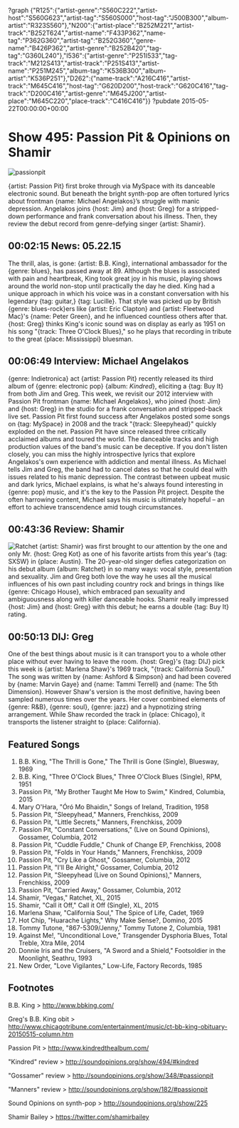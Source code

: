 ?graph {"R125":{"artist-genre":"S560C222","artist-host":"S560G623","artist-tag":"S560S000","host-tag":"J500B300","album-artist":"R323S560"},"N200":{"artist-place":"B252M221","artist-track":"B252T624","artist-name":"F433P362","name-tag":"P362G360","artist-tag":"B252G360","genre-name":"B426P362","artist-genre":"B252B420","tag-tag":"G360L240"},"I536":{"artist-genre":"P251I533","tag-track":"M212S413","artist-track":"P251S413","artist-name":"P251M245","album-tag":"K536B300","album-artist":"K536P251"},"D262":{"name-track":"A216C416","artist-track":"M645C416","host-tag":"G620D200","host-track":"G620C416","tag-track":"D200C416","artist-genre":"M645J200","artist-place":"M645C220","place-track":"C416C416"}}
?pubdate 2015-05-22T00:00:00+00:00

# Show 495: Passion Pit & Opinions on Shamir

![passionpit](http://sound-images.s3.amazonaws.com/images/2015/passionpit2_web.jpg)

{artist: Passion Pit} first broke through via MySpace with its danceable electronic sound. But beneath the bright synth-pop are often tortured lyrics about frontman {name: Michael Angelakos}’s struggle with manic depression. Angelakos joins {host: Jim} and {host: Greg} for a stripped-down performance and frank conversation about his illness. Then, they review the debut record from genre-defying singer {artist: Shamir}.

## 00:02:15 News: 05.22.15
The thrill, alas, is gone: {artist: B.B. King}, international ambassador for the {genre: blues}, has passed away at 89. Although the blues is associated with pain and heartbreak, King took great joy in his music, playing shows around the world non-stop until practically the day he died. King had a unique approach in which his voice was in a constant conversation with his legendary {tag: guitar,} {tag: Lucille}. That style was picked up by British {genre: blues-rock}ers like {artist: Eric Clapton} and {artist: Fleetwood Mac}'s {name: Peter Green}, and he influenced countless others after that. {host: Greg} thinks King's iconic sound was on display as early as 1951 on his song "{track: Three O'Clock Blues}," so he plays that recording in tribute to the great {place: Mississippi} bluesman.


## 00:06:49 Interview: Michael Angelakos
{genre: Indietronica} act {artist: Passion Pit} recently released its third album of {genre: electronic pop} {album: *Kindred*}, eliciting a {tag: Buy It} from both Jim and Greg. This week, we revisit our 2012 interview with Passion Pit frontman {name: Michael Angelakos}, who joined {host: Jim} and {host: Greg} in the studio for a frank conversation and stripped-back live set. Passion Pit first found success after Angelakos posted some songs on {tag: MySpace} in 2008 and the track "{track: Sleepyhead}" quickly exploded on the net. Passion Pit have since released three critically acclaimed albums and toured the world. The danceable tracks and high production values of the band's music can be deceptive. If you don't listen closely, you can miss the highly introspective lyrics that explore Angelakos's own experience with addiction and mental illness. As Michael tells Jim and Greg, the band had to cancel dates so that he could deal with issues related to his manic depression. The contrast between upbeat music and dark lyrics, Michael explains, is what he's always found interesting in {genre: pop} music, and it's the key to the Passion Pit project. Despite the often harrowing content, Michael says his music is ultimately hopeful – an effort to achieve transcendence amid tough circumstances.


## 00:43:36 Review: Shamir
![Ratchet](http://is2.mzstatic.com/image/pf/us/r30/Music3/v4/76/14/21/76142128-6882-251d-747f-42b00d19c81f/cover.600x600-75.jpg "930149465/973351333")
{artist: Shamir} was first brought to our attention by the one and only Mr. {host: Greg Kot} as one of his favorite artists from this year's {tag: SXSW} in {place: Austin}. The 20-year-old singer defies categorization on his debut album {album: Ratchet} in so many ways: vocal style, presentation and sexuality. Jim and Greg both love the way he uses all the musical influences of his own past including country rock and brings in things like {genre: Chicago House}, which embraced pan sexuality and ambiguousness along with killer danceable hooks. Shamir really impressed {host: Jim} and {host: Greg} with this debut; he earns a double {tag: Buy It} rating.


## 00:50:13 DIJ: Greg
One of the best things about music is it can transport you to a whole other place without ever having to leave the room. {host: Greg}'s {tag: DIJ} pick this week is {artist: Marlena Shaw}'s 1969 track, "{track: California Soul}." The song was written by {name: Ashford & Simpson} and had been covered by {name: Marvin Gaye} and {name: Tammi Terrell} and {name: The 5th Dimension}. However Shaw's version is the most definitive, having been sampled numerous times over the years. Her cover combined elements of {genre: R&B}, {genre: soul}, {genre: jazz} and a hypnotizing string arrangement. While Shaw recorded the track in {place: Chicago}, it transports the listener straight to {place: California}. 

## Featured Songs
1. B.B. King, "The Thrill is Gone," The Thrill is Gone (Single), Bluesway, 1969 
1. B.B. King, "Three O'Clock Blues," Three O'Clock Blues (Single), RPM, 1951 
1. Passion Pit, "My Brother Taught Me How to Swim," Kindred, Columbia, 2015 
1. Mary O'Hara, "Óró Mo Bhaidin," Songs of Ireland, Tradition, 1958 
1. Passion Pit, "Sleepyhead," Manners, Frenchkiss, 2009 
1. Passion Pit, "Little Secrets," Manners, Frenchkiss, 2009 
1. Passion Pit, "Constant Conversations," (Live on Sound Opinions), Gossamer, Columbia, 2012
1. Passion Pit, "Cuddle Fuddle," Chunk of Change EP, Frenchkiss, 2008 
1. Passion Pit, "Folds in Your Hands," Manners, Frenchkiss, 2009 
1. Passion Pit, "Cry Like a Ghost," Gossamer, Columbia, 2012 
1. Passion Pit, "I'll Be Alright," Gossamer, Columbia, 2012 
1. Passion Pit, "Sleepyhead (Live on Sound Opinions)," Manners, Frenchkiss, 2009 
1. Passion Pit, "Carried Away," Gossamer, Columbia, 2012 
1. Shamir, "Vegas," Ratchet, XL, 2015 
1. Shamir, "Call it Off," Call it Off (Single), XL, 2015 
1. Marlena Shaw, "California Soul," The Spice of Life, Cadet, 1969 
1. Hot Chip, "Huarache Lights," Why Make Sense?, Domino, 2015 
1. Tommy Tutone, "867-5309/Jenny," Tommy Tutone 2, Columbia, 1981 
1. Against Me!, "Unconditional Love," Transgender Dysphoria Blues, Total Treble, Xtra Mile, 2014 
1. Donnie Iris and the Cruisers, "A Sword and a Shield," Footsoldier in the Moonlight, Seathru, 1993 
1. New Order, "Love Vigilantes," Low-Life, Factory Records, 1985 


## Footnotes

B.B. King > http://www.bbking.com/

Greg's B.B. King obit > http://www.chicagotribune.com/entertainment/music/ct-bb-king-obituary-20150515-column.htm

Passion Pit > http://www.kindredthealbum.com/

"Kindred" review > http://soundopinions.org/show/494/#kindred

"Gossamer" review > http://soundopinions.org/show/348/#passionpit

"Manners" review > http://soundopinions.org/show/182/#passionpit

Sound Opinions on synth-pop > http://soundopinions.org/show/225

Shamir Bailey > https://twitter.com/shamirbailey
